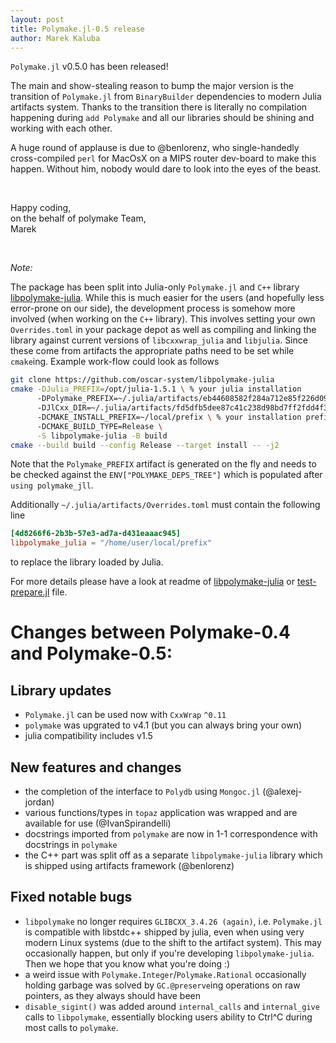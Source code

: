 ```yaml
---
layout: post
title: Polymake.jl-0.5 release
author: Marek Kaluba
---
```

`Polymake.jl` v0.5.0 has been released!<br/>

The main and show-stealing reason to bump the major version is the transition of `Polymake.jl` from `BinaryBuilder` dependencies to modern Julia artifacts system. Thanks to the transition there is literally no compilation happening during `add Polymake` and all our libraries should be shining and working with each other.<br/>

A huge round of applause is due to @benlorenz, who single-handedly cross-compiled `perl` for MacOsX on a MIPS router dev-board to make this happen. Without him, nobody would dare to look into the eyes of the beast.

<br/>

Happy coding, <br/>
on the behalf of polymake Team,<br/>
Marek

<br/>

_Note:_<br/>

The package has been split into Julia-only `Polymake.jl` and `C++` library [libpolymake-julia](https://github.com/oscar-system/libpolymake-julia).
While this is much easier for the users (and hopefully less error-prone on our side), the development process is somehow more involved (when working on the `C++` library). This involves setting your own `Overrides.toml` in your package depot as well as compiling and linking the library against current versions of `libcxxwrap_julia` and `libjulia`. Since these come from artifacts the appropriate paths need to be set while `cmake`ing. Example work-flow could look as follows<br/>
```bash
git clone https://github.com/oscar-system/libpolymake-julia
cmake -DJulia_PREFIX=/opt/julia-1.5.1 \ % your julia installation
      -DPolymake_PREFIX=~/.julia/artifacts/eb44608582f284a712e85f226d09d4d2ada2f06c \ % autogenerated artifact
      -DJlCxx_DIR=~/.julia/artifacts/fd5dfb5dee87c41c238d98bd7ff2fdd4f307e824/lib/cmake/JlCxx \ % your cxxwrap_julia artifact
      -DCMAKE_INSTALL_PREFIX=~/local/prefix \ % your installation prefix
      -DCMAKE_BUILD_TYPE=Release \
      -S libpolymake-julia -B build
cmake --build build --config Release --target install -- -j2
```

Note that the `Polymake_PREFIX` artifact is generated on the fly and needs to be checked against the `ENV["POLYMAKE_DEPS_TREE"]` which is populated after `using polymake_jll`.<br/>

Additionally `~/.julia/artifacts/Overrides.toml` must contain the following line
```toml
[4d8266f6-2b3b-57e3-ad7a-d431eaaac945]
libpolymake_julia = "/home/user/local/prefix"
```
to replace the library loaded by  Julia.<br/>

For more details please have a look at readme of [libpolymake-julia](https://github.com/oscar-system/libpolymake-julia) or [test-prepare.jl](https://github.com/oscar-system/libpolymake-julia/blob/master/test-prepare.jl) file.

# Changes between Polymake-0.4 and Polymake-0.5:
## Library updates
* `Polymake.jl` can be used now with `CxxWrap` `^0.11`
* `polymake` was upgrated to v4.1 (but you can always bring your own)
* julia compatibility includes v1.5

## New features and changes
* the completion of the interface to `Polydb` using `Mongoc.jl` (@alexej-jordan)
* various functions/types in `topaz` application was wrapped and are available for use (@IvanSpirandelli)
* docstrings imported from `polymake` are now in 1-1 correspondence with docstrings in `polymake`
* the C++ part was split off as a separate `libpolymake-julia` library which is shipped using artifacts framework (@benlorenz)

## Fixed notable bugs
* `libpolymake` no longer requires `GLIBCXX_3.4.26 (again)`, i.e. `Polymake.jl` is compatible with libstdc++ shipped by julia, even when using very modern Linux systems (due to the shift to the artifact system). This may occasionally happen, but only if you're developing `libpolymake-julia`. Then we hope that you know what you're doing :)
* a weird issue with `Polymake.Integer`/`Polymake.Rational` occasionally holding garbage was solved by `GC.@preserve`ing operations on raw pointers, as they always should have been
* `disable_sigint()` was added around `internal_calls` and `internal_give` calls to `libpolymake`, essentially blocking users ability to Ctrl^C during most calls to `polymake`.
